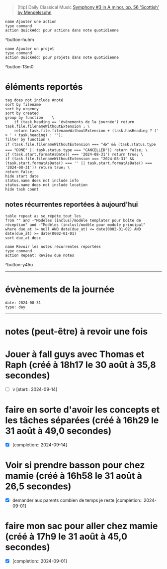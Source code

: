 



> [!tip] Daily Classical Music
> [Symphony #3 in A minor, op. 56 'Scottish' by Mendelssohn](https://www.youtube.com/watch?v=Q-zoNEO55yU)

```button
name Ajouter une action
type command
action QuickAdd: pour actions dans note quotidienne
```
^button-huhm
```button
name Ajouter un projet
type command
action QuickAdd: pour projets dans note quotidienne
```
^button-13m0
# éléments reportés
```tasks
tag does not include #noté 
sort by filename 
sort by urgency 
sort by created 
group by function    \
	if (task.heading == 'évènements de la journée') return task.file.filenameWithoutExtension ; \
    return task.file.filenameWithoutExtension + (task.hasHeading ? (' > ' + task.heading) : '');
filter by function \
if (task.file.filenameWithoutExtension === "📥" && (task.status.type === "DONE" || task.status.type === "CANCELLED")) return false; \
if (task.start.formatAsDate() === '2024-08-31') return true; \
if (task.file.filenameWithoutExtension === "2024-08-31" && (task.start.formatAsDate() === '' || task.start.formatAsDate() === '2024-08-31')) return true; \
return false;
hide start date
status.name does not include info
status.name does not include location
hide task count
```

## notes récurrentes reportées à aujourd'hui
```dataview
table repeat as se_répète_tout_les
from "" and -"Modèles (inclus)/modèle templater pour boîte de réception" and -"Modèles (inclus)/modèle pour module principal"
where due_at != null AND date(due_at) <= date(0002-01-02) AND date(due_at) >= date(0002-01-01)
sort due_at desc
```

```button
name Revoir les notes récurrentes reportées
type command
action Repeat: Review due notes
```
^button-y45u
___
# évènements de la journée
```gEvent
date: 2024-08-31
type: day
```
___

# notes (peut-être) à revoir une fois

# Jouer à fall guys avec Thomas et Raph (créé à 18h17 le 30 août à 35,8 secondes) 
- [ ] v  [start:: 2024-09-14]


# faire en sorte d'avoir les concepts et les tâches séparées (créé à 16h29 le 31 août à 49,0 secondes)
- [X]   [completion:: 2024-09-14]


# Voir si prendre basson pour chez mamie (créé à 16h58 le 31 août à 26,5 secondes)
- [X] demander aux parents combien de temps je reste  [completion:: 2024-09-01]


# faire mon sac pour aller chez mamie (créé à 17h9 le 31 août à 45,0 secondes)
- [X]   [completion:: 2024-09-01]
